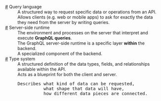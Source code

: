<dl>
  <dt id="queryLanguageDefinition">
    <a href="#queryLanguageDefinition">#</a>
    Query language
  </dt>
  <dd>
    A structured way to request specific data or operations from an API. 
  </dd>
  <dd>
    Allows clients (e.g. web or mobile apps) to ask for exactly the data they need from the server by writing queries.
  </dd>
  <dt id="serverSideRuntimeDefinition">
    <a href="#serverSideRuntimeDefinition">#</a>
    Server-side runtime
  </dt>
  <dd>
    The environment and processes on the server that interpret and execute <b>GraphQL queries</b>.
  </dd>
  <dd>
    The GraphQL server-side runtime is a specific layer <b>within</b> the backend.
  </dd>
  <dd>A specialized component of the backend.</dd>
  <dt id="typeSystemDefinitionInGraphql">
    <a href="#typeSystemDefinitionInGraphql">#</a>
    Type system
  </dt>
  <dd>A structured definition of the data types, fields, and relationships available within the API.</dd>
  <dd>Acts as a blueprint for both the client and server.</dd>
  <dd>
    <pre>
Describes what kind of data can be requested,
          what shape that data will have,
          how different data pieces are connected.
    </pre>
  </dd>
<dl>
